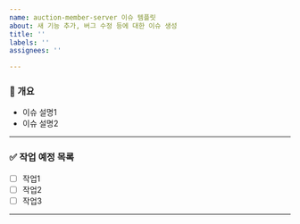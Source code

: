 ```yaml
---
name: auction-member-server 이슈 템플릿
about: 새 기능 추가, 버그 수정 등에 대한 이슈 생성
title: ''
labels: ''
assignees: ''

---
```


<!-- 이슈가 왜 필요한지, 어떤 작업을 수행할 예정인지 간단히 작성 -->
### 📝 개요
- 이슈 설명1
- 이슈 설명2

---

<!-- 이슈 해결에 필요한 작업을 나열 -->
### ✅ 작업 예정 목록
- [ ] 작업1
- [ ] 작업2
- [ ] 작업3

---
